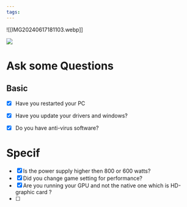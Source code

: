 ```yaml
---
tags:
---
```

![[IMG20240617181103.webp]] 






![](https://cdn.discordapp.com/attachments/1250555973861380149/1252388387986477056/IMG20240617150009.jpg?ex=66720913&is=6670b793&hm=490332373d36c23b8b5d49a71c0b8990afc434bdb5c4acb334fe121fcf32eaa0&)






# Ask some Questions


## Basic

- [x] Have you restarted your PC
- [x] Have you update your drivers and windows?
- [x] Do you have anti-virus software?


# Specif

- [x]  Is the power supply higher then 800 or 600 watts?
- [x] Did you change game setting for performance?
- [x] Are you running your GPU and not the native one which is HD-graphic card ?
- [ ] 




